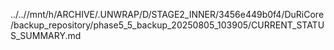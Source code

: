 ../..//mnt/h/ARCHIVE/.UNWRAP/D/STAGE2_INNER/3456e449b0f4/DuRiCore/backup_repository/phase5_5_backup_20250805_103905/CURRENT_STATUS_SUMMARY.md